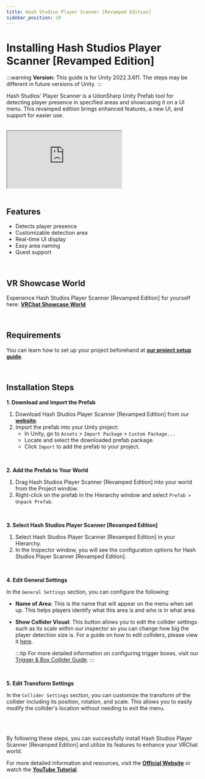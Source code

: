```yaml
---
title: Hash Studios Player Scanner [Revamped Edition]
sidebar_position: 10
---
```


# Installing Hash Studios Player Scanner [Revamped Edition]

:::warning
**Version:** This guide is for Unity 2022.3.6f1. The steps may be different in future versions of Unity.
:::

Hash Studios' Player Scanner is a UdonSharp Unity Prefab tool for detecting player presence in specified areas and showcasing it on a UI menu. This revamped edition brings enhanced features, a new UI, and support for easier use.

<br/>

<div class="responsive-video">
  <iframe src="https://www.youtube.com/embed/YSbSzUqjZwY" allow="accelerometer; autoplay; encrypted-media; gyroscope; picture-in-picture" allowfullscreen></iframe>
</div>

<br/>


## Features

- Detects player presence
- Customizable detection area
- Real-time UI display
- Easy area naming
- Quest support

<br/>

## VR Showcase World

Experience Hash Studios Player Scanner [Revamped Edition] for yourself here: **[VRChat Showcase World](https://vrchat.com/home/world/wrld_4b40c53d-4fe0-4310-af89-515d24e4da99)**

<br/>

## Requirements

You can learn how to set up your project beforehand at **[our project setup guide](/docs/general-concepts/settingupudon)**.

<br/>

## Installation Steps

**1. Download and Import the Prefab**

1. Download Hash Studios Player Scanner [Revamped Edition] from our **[website](https://hashstudiosllc.com/hashstudiosplayerscanner/revampededition)**.
2. Import the prefab into your Unity project:
   - In Unity, go to `Assets` > `Import Package` > `Custom Package...`
   - Locate and select the downloaded prefab package.
   - Click `Import` to add the prefab to your project.

<br/>

**2. Add the Prefab to Your World**

1. Drag Hash Studios Player Scanner [Revamped Edition] into your world from the Project window.
2. Right-click on the prefab in the Hierarchy window and select `Prefab > Unpack Prefab`.

<br/>

**3. Select Hash Studios Player Scanner [Revamped Edition]**

1. Select Hash Studios Player Scanner [Revamped Edition] in your Hierarchy.
2. In the Inspector window, you will see the configuration options for Hash Studios Player Scanner [Revamped Edition].

<br/>

**4. Edit General Settings**

In the `General Settings` section, you can configure the following:

- **Name of Area**: This is the name that will appear on the menu when set up. This helps players identify what this area is and who is in what area.
- **Show Collider Visual**: This button allows you to edit the collider settings such as its scale within our inspector so you can change how big the player detection size is. For a guide on how to edit colliders, please view it [here](/docs/general-concepts/triggerbox/).

   :::tip
   For more detailed information on configuring trigger boxes, visit our [Trigger & Box Collider Guide](/docs/general-concepts/triggerbox/).
   :::

<br/>

**5. Edit Transform Settings**

In the `Collider Settings` section, you can customize the transform of the collider including its position, rotation, and scale. This allows you to easily modify the collider's location without needing to exit the menu.

<br/><br/>

By following these steps, you can successfully install Hash Studios Player Scanner [Revamped Edition] and utilize its features to enhance your VRChat world. 

For more detailed information and resources, visit the **[Official Website](https://hashstudiosllc.com/hashstudiosplayerscanner/revampededition)** or watch the **[YouTube Tutorial](https://www.youtube.com/watch?v=YSbSzUqjZwY)**.
